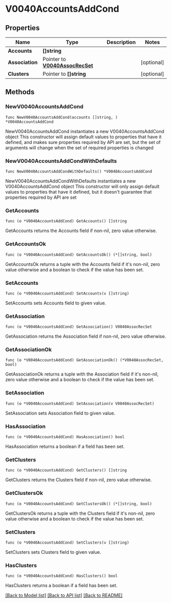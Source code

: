 # V0040AccountsAddCond

## Properties

Name | Type | Description | Notes
------------ | ------------- | ------------- | -------------
**Accounts** | **[]string** |  | 
**Association** | Pointer to [**V0040AssocRecSet**](V0040AssocRecSet.md) |  | [optional] 
**Clusters** | Pointer to **[]string** |  | [optional] 

## Methods

### NewV0040AccountsAddCond

`func NewV0040AccountsAddCond(accounts []string, ) *V0040AccountsAddCond`

NewV0040AccountsAddCond instantiates a new V0040AccountsAddCond object
This constructor will assign default values to properties that have it defined,
and makes sure properties required by API are set, but the set of arguments
will change when the set of required properties is changed

### NewV0040AccountsAddCondWithDefaults

`func NewV0040AccountsAddCondWithDefaults() *V0040AccountsAddCond`

NewV0040AccountsAddCondWithDefaults instantiates a new V0040AccountsAddCond object
This constructor will only assign default values to properties that have it defined,
but it doesn't guarantee that properties required by API are set

### GetAccounts

`func (o *V0040AccountsAddCond) GetAccounts() []string`

GetAccounts returns the Accounts field if non-nil, zero value otherwise.

### GetAccountsOk

`func (o *V0040AccountsAddCond) GetAccountsOk() (*[]string, bool)`

GetAccountsOk returns a tuple with the Accounts field if it's non-nil, zero value otherwise
and a boolean to check if the value has been set.

### SetAccounts

`func (o *V0040AccountsAddCond) SetAccounts(v []string)`

SetAccounts sets Accounts field to given value.


### GetAssociation

`func (o *V0040AccountsAddCond) GetAssociation() V0040AssocRecSet`

GetAssociation returns the Association field if non-nil, zero value otherwise.

### GetAssociationOk

`func (o *V0040AccountsAddCond) GetAssociationOk() (*V0040AssocRecSet, bool)`

GetAssociationOk returns a tuple with the Association field if it's non-nil, zero value otherwise
and a boolean to check if the value has been set.

### SetAssociation

`func (o *V0040AccountsAddCond) SetAssociation(v V0040AssocRecSet)`

SetAssociation sets Association field to given value.

### HasAssociation

`func (o *V0040AccountsAddCond) HasAssociation() bool`

HasAssociation returns a boolean if a field has been set.

### GetClusters

`func (o *V0040AccountsAddCond) GetClusters() []string`

GetClusters returns the Clusters field if non-nil, zero value otherwise.

### GetClustersOk

`func (o *V0040AccountsAddCond) GetClustersOk() (*[]string, bool)`

GetClustersOk returns a tuple with the Clusters field if it's non-nil, zero value otherwise
and a boolean to check if the value has been set.

### SetClusters

`func (o *V0040AccountsAddCond) SetClusters(v []string)`

SetClusters sets Clusters field to given value.

### HasClusters

`func (o *V0040AccountsAddCond) HasClusters() bool`

HasClusters returns a boolean if a field has been set.


[[Back to Model list]](../README.md#documentation-for-models) [[Back to API list]](../README.md#documentation-for-api-endpoints) [[Back to README]](../README.md)


